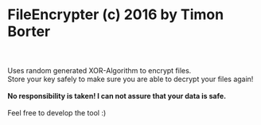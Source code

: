 <h1>FileEncrypter (c) 2016 by Timon Borter</h1>
<br><br>Uses random generated XOR-Algorithm to encrypt files.
<br>Store your key safely to make sure you are able to decrypt your files again!
<br><br><strong>No responsibility is taken! I can not assure that your data is safe.</strong>
<br><br>Feel free to develop the tool :)
